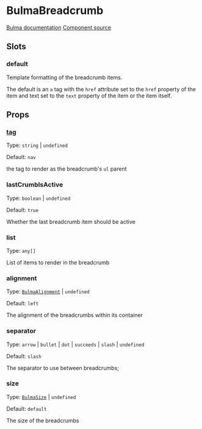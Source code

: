 # BulmaBreadcrumb

[Bulma documentation](https://bulma.io/documentation/components/breadcrumb/)
[Component source](https://github.com/csc530/vuebulma/blob/main/src/components/BulmaBreadcrumb.vue)

[//]: # (## Demo)

[//]: # (todo: )

[//todo]: # (figure out how to add demos only with bulma styles <breadcrumb></breadcrumb>)

## Slots

### default

Template formatting of the breadcrumb items.

The default is an `a` tag with the `href` attribute set to the `href` property of the item and text set to the `text`
property of the item or the item itself.

## Props

### [tag](../types/common_types.md#tag)

Type: `string` | `undefined`

Default: `nav`

the tag to render as the breadcrumb's `ul` parent

### lastCrumbIsActive

Type: `boolean` | `undefined`

Default: `true`

Whether the last breadcrumb item should be active

### list

Type: `any[]`

List of items to render in the breadcrumb

### alignment

Type: [`BulmaAlignment`](../types/common_types.md#bulmaalignment) | `undefined`

Default: `left`

The alignment of the breadcrumbs within its container

### separator

Type: `arrow` | `bullet` | `dot` | `succeeds` | `slash` | `undefined`

Default: `slash`

The separator to use between breadcrumbs;

### size

Type: [`BulmaSize`](../types/common_types.md#bulmasize) | `undefined`

Default: `default`

The size of the breadcrumbs